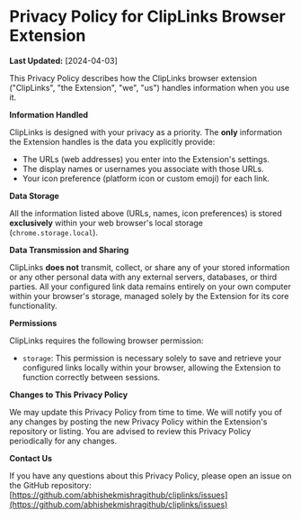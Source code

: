 # Privacy Policy for ClipLinks Browser Extension

**Last Updated:** [2024-04-03]

This Privacy Policy describes how the ClipLinks browser extension ("ClipLinks", "the Extension", "we", "us") handles information when you use it.

**Information Handled**

ClipLinks is designed with your privacy as a priority. The **only** information the Extension handles is the data you explicitly provide:

*   The URLs (web addresses) you enter into the Extension's settings.
*   The display names or usernames you associate with those URLs.
*   Your icon preference (platform icon or custom emoji) for each link.

**Data Storage**

All the information listed above (URLs, names, icon preferences) is stored **exclusively** within your web browser's local storage (`chrome.storage.local`).

**Data Transmission and Sharing**

ClipLinks **does not** transmit, collect, or share any of your stored information or any other personal data with any external servers, databases, or third parties. All your configured link data remains entirely on your own computer within your browser's storage, managed solely by the Extension for its core functionality.

**Permissions**

ClipLinks requires the following browser permission:

*   `storage`: This permission is necessary solely to save and retrieve your configured links locally within your browser, allowing the Extension to function correctly between sessions.

**Changes to This Privacy Policy**

We may update this Privacy Policy from time to time. We will notify you of any changes by posting the new Privacy Policy within the Extension's repository or listing. You are advised to review this Privacy Policy periodically for any changes.

**Contact Us**

If you have any questions about this Privacy Policy, please open an issue on the GitHub repository:
[https://github.com/abhishekmishragithub/cliplinks/issues](https://github.com/abhishekmishragithub/cliplinks/issues)
